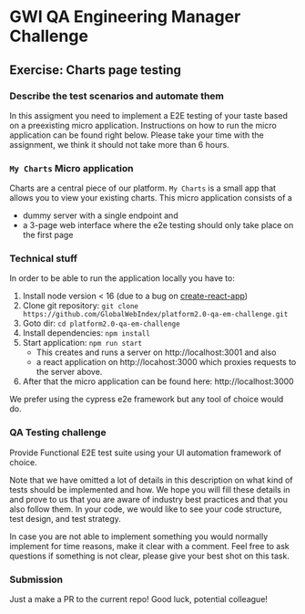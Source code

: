 # GWI QA Engineering Manager Challenge
## Exercise: Charts page testing

### Describe the test scenarios and automate them

In this assigment you need to implement a E2E testing of your taste based on a preexisting micro application. Instructions on how to run the micro application can be found right below.
Please take your time with the assignment, we think it should not take more than 6 hours. 

### `My Charts` Micro application

Charts are a central piece of our platform. `My Charts` is a small app that allows you to view your existing charts. This micro application consists of a 
- dummy server with a single endpoint and 
- a 3-page web interface where the e2e testing should only take place on the first page  

### Technical stuff

In order to be able to run the application locally you have to: 
1. Install node version < 16 (due to a bug on [create-react-app](https://stackoverflow.com/questions/69693907/error-err-package-path-not-exported-package-subpath-lib-tokenize-is-not-d))
2. Clone git repository: `git clone https://github.com/GlobalWebIndex/platform2.0-qa-em-challenge.git`
3. Goto dir: `cd platform2.0-qa-em-challenge`
4. Install dependencies: `npm install`
5. Start application: `npm run start`
    - This creates and runs a server on http://localhost:3001 and also
    - a react application on http://locahost:3000 which proxies requests to the server above.
6. After that the micro application can be found here: http://localhost:3000

We prefer using the cypress e2e framework but any tool of choice would do.

### QA Testing challenge

Provide Functional E2E test suite using your UI automation framework of choice. 

Note that we have omitted a lot of details in this description on what kind of tests should be implemented and how. 
We hope you will fill these details in and prove to us that you are aware of industry best practices and that you also follow them. In your code, we would like to see your code structure, test design, and test strategy.

In case you are not able to implement something you would normally implement for time reasons, make it clear with a comment.
Feel free to ask questions if something is not clear, please give your best shot on this task.

### Submission
Just a make a PR to the current repo! Good luck, potential colleague!
